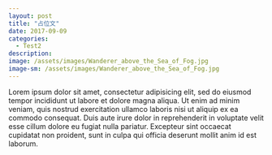 ```yaml
---
layout: post
title: "占位文"
date: 2017-09-09
categories:
  - Test2
description:
image: /assets/images/Wanderer_above_the_Sea_of_Fog.jpg
image-sm: /assets/images/Wanderer_above_the_Sea_of_Fog.jpg
---
```

Lorem ipsum dolor sit amet, consectetur adipisicing elit, sed do eiusmod tempor incididunt ut labore et dolore magna aliqua. Ut enim ad minim veniam, quis nostrud exercitation ullamco laboris nisi ut aliquip ex ea commodo consequat. Duis aute irure dolor in reprehenderit in voluptate velit esse cillum dolore eu fugiat nulla pariatur. Excepteur sint occaecat cupidatat non proident, sunt in culpa qui officia deserunt mollit anim id est laborum.
